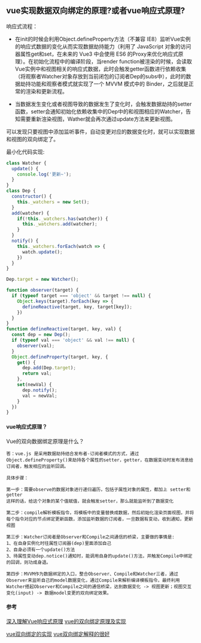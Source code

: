 ## vue实现数据双向绑定的原理?或者vue响应式原理?

响应式流程：
- 在init的时候会利用Object.defineProperty方法（不兼容 IE8）监听Vue实例的响应式数据的变化从而实现数据劫持能力（利用了 JavaScript 对象的访问器属性get和set，在未来的 Vue3 中会使用 ES6 的Proxy来优化响应式原理）。在初始化流程中的编译阶段，当render function被渲染的时候，会读取Vue实例中和视图相关的响应式数据，此时会触发getter函数进行依赖收集（将观察者Watcher对象存放到当前闭包的订阅者Dep的subs中），此时的数据劫持功能和观察者模式就实现了一个 MVVM 模式中的  Binder，之后就是正常的渲染和更新流程。

- 当数据发生变化或者视图导致的数据发生了变化时，会触发数据劫持的setter函数，setter会通知初始化依赖收集中的Dep中的和视图相应的Watcher，告知需要重新渲染视图，Wather就会再次通过update方法来更新视图。

可以发现只要视图中添加监听事件，自动变更对应的数据变化时，就可以实现数据和视图的双向绑定了。


最小化代码实现:
```js
class Watcher {
  update() {
    console.log('更新~');
  }
}
class Dep {
  constructor() {
    this._watchers = new Set();
  }
  add(watcher) {
    if(!this._watchers.has(watcher)) {
      this._watchers.add(watcher);
    }
  }
  notify() {
    this._watchers.forEach(watch => {
      watch.update();
    })
  }
}

Dep.target = new Watcher();

function observer(target) {
  if (typeof target === 'object' && target !== null) {
    Object.keys(target).forEach(key => {
      defineReactive(target, key, target[key]);
    })
  }
}
function defineReactive(target, key, val) {
  const dep = new Dep();
  if (typeof val === 'object' && val !== null) {
    observer(val);
  }
  Object.defineProperty(target, key, {
    get() {
      dep.add(Dep.target);
      return val;
    },
    set(newVal) {
      dep.notify();
      val = newVal;
    }
  })
}

```





#### vue响应式原理？  
   
 Vue的双向数据绑定原理是什么？

    答：vue.js 是采用数据劫持结合发布者-订阅者模式的方式，通过Object.defineProperty()来劫持各个属性的setter，getter，在数据变动时发布消息给订阅者，触发相应的监听回调。

    具体步骤：

    第一步：需要observe的数据对象进行递归遍历，包括子属性对象的属性，都加上 setter和getter
    这样的话，给这个对象的某个值赋值，就会触发setter，那么就能监听到了数据变化

    第二步：compile解析模板指令，将模板中的变量替换成数据，然后初始化渲染页面视图，并将每个指令对应的节点绑定更新函数，添加监听数据的订阅者，一旦数据有变动，收到通知，更新视图

    第三步：Watcher订阅者是Observer和Compile之间通信的桥梁，主要做的事情是:
    1、在自身实例化时往属性订阅器(dep)里面添加自己
    2、自身必须有一个update()方法
    3、待属性变动dep.notice()通知时，能调用自身的update()方法，并触发Compile中绑定的回调，则功成身退。

    第四步：MVVM作为数据绑定的入口，整合Observer、Compile和Watcher三者，通过Observer来监听自己的model数据变化，通过Compile来解析编译模板指令，最终利用Watcher搭起Observer和Compile之间的通信桥梁，达到数据变化 -> 视图更新；视图交互变化(input) -> 数据model变更的双向绑定效果。 

#### 参考
[深入理解Vue响应式原理](http://jungahuang.com/2018/02/07/About-responsive-of-Vue/#more)
[vue的双向绑定原理及实现](https://www.cnblogs.com/canfoo/p/6891868.html)

[vue双向绑定的实现](https://www.jianshu.com/p/f194619f6f26)
[vue双向绑定解释的很好](https://juejin.im/post/5bd027b0f265da0aba70f787)